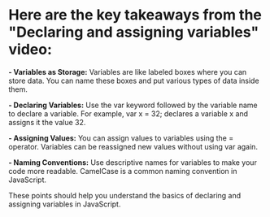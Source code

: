 # Here are the key takeaways from the "Declaring and assigning variables" video:

**- Variables as Storage:** Variables are like labeled boxes where you can store data. You can name these boxes and put various types of data inside them.

**- Declaring Variables:** Use the var keyword followed by the variable name to declare a variable. For example, var x = 32; declares a variable x and assigns it the value 32.

**- Assigning Values:** You can assign values to variables using the = operator. Variables can be reassigned new values without using var again.

**- Naming Conventions:** Use descriptive names for variables to make your code more readable. CamelCase is a common naming convention in JavaScript.

These points should help you understand the basics of declaring and assigning variables in JavaScript.